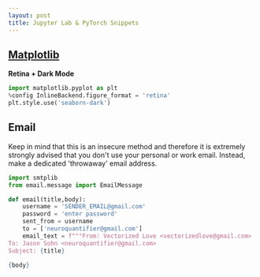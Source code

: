 ```yaml
---
layout: post
title: Jupyter Lab & PyTorch Snippets
---
```


## [Matplotlib](https://matplotlib.org/contents.html)

**Retina + Dark Mode**

```python
import matplotlib.pyplot as plt
%config InlineBackend.figure_format = 'retina'
plt.style.use('seaborn-dark')
```

## Email

Keep in mind that this is an insecure method and therefore it is extremely strongly advised that you don't use your personal or work email. Instead, make a dedicated 'throwaway' email address.

```python
import smtplib
from email.message import EmailMessage

def email(title,body):
    username = 'SENDER_EMAIL@gmail.com'
    password = 'enter password'
    sent_from = username
    to = ['neuroquantifier@gmail.com']
    email_text = f"""From: Vectorized Love <vectorizedlove@gmail.com>
To: Jason Sohn <neuroquantifier@gmail.com>
Subject: {title}

{body}
```
